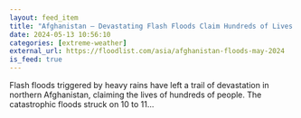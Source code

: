 ```yaml
---
layout: feed_item
title: "Afghanistan – Devastating Flash Floods Claim Hundreds of Lives in Northern Provinces"
date: 2024-05-13 10:56:10
categories: [extreme-weather]
external_url: https://floodlist.com/asia/afghanistan-floods-may-2024
is_feed: true
---
```


Flash floods triggered by heavy rains have left a trail of devastation in northern Afghanistan, claiming the lives of hundreds of people. The catastrophic floods struck on 10 to 11&#8230;
